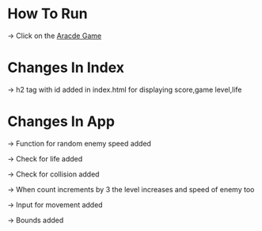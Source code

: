 # How To Run

-> Click on the [Aracde Game](https://ms10398.github.io/Arcade-Game-P-5/index.html)

# Changes In Index

-> h2 tag with id added in index.html for displaying score,game level,life

# Changes In App

-> Function for random enemy speed added 

-> Check for life added 

-> Check for collision added

-> When count increments by 3 the level increases and speed of enemy too

-> Input for movement added

-> Bounds added

